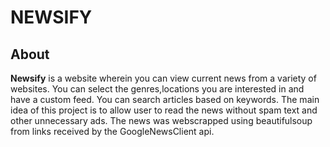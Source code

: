 # NEWSIFY
## About
**Newsify** is a website wherein you can view current news from a variety of websites. You can select the genres,locations you are interested in and have a custom feed. 
You can search articles based on keywords. The main idea of this project is to allow user to read the news without spam text and other unnecessary ads.
The news was webscrapped using beautifulsoup from links received by the GoogleNewsClient api.
